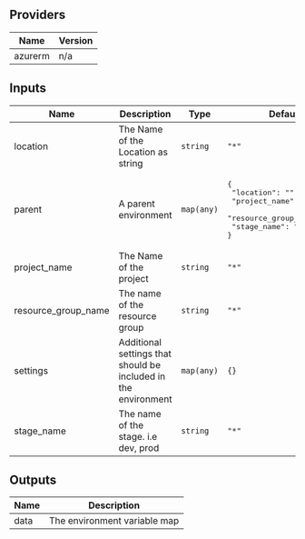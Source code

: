 ## Providers

| Name | Version |
|------|---------|
| azurerm | n/a |

## Inputs

| Name | Description | Type | Default | Required |
|------|-------------|------|---------|:--------:|
| location | The Name of the Location as string | `string` | `"*"` | no |
| parent | A parent environment | `map(any)` | <pre>{<br>  "location": "",<br>  "project_name": "",<br>  "resource_group_name": "",<br>  "stage_name": ""<br>}</pre> | no |
| project\_name | The Name of the project | `string` | `"*"` | no |
| resource\_group\_name | The name of the resource group | `string` | `"*"` | no |
| settings | Additional settings that should be included in the environment | `map(any)` | `{}` | no |
| stage\_name | The name of the stage. i.e dev, prod | `string` | `"*"` | no |

## Outputs

| Name | Description |
|------|-------------|
| data | The environment variable map |

